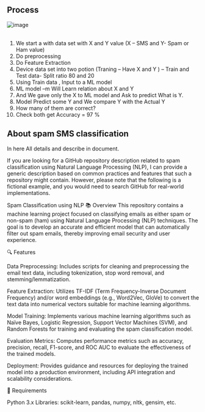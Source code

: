 ## Process

![image](https://github.com/778569/Spam-Classification-using-NLP/assets/52319671/e624305d-7f1b-4f98-883f-27c89a318447)<br>
<br>
1.	We start a with data set with X and Y value (X – SMS and Y- Spam or Ham value)
2.	Do preprocessing 
3.	Do Feature Extraction
4.	Device data set into two potion (Traning – Have X and Y ) – Train and Test data- Split ratio 80 and 20
5.	Using Train data , Input to a ML model
6.	ML model –m Will Learn relation about X and Y
7.	And We gave only the X to ML model and Ask to predict What is Y.
8.	Model Predict some Y and We compare Y with the Actual Y
9.	How many of them are correct?
10.	Check both get Accuracy  = 97 %


## About spam SMS classification

In here All details and describe in document. 


If you are looking for a GitHub repository description related to spam classification using Natural Language Processing (NLP), I can provide a generic description based on common practices and features that such a repository might contain. However, please note that the following is a fictional example, and you would need to search GitHub for real-world implementations.

Spam Classification using NLP
📚 Overview
This repository contains a machine learning project focused on classifying emails as either spam or non-spam (ham) using Natural Language Processing (NLP) techniques. The goal is to develop an accurate and efficient model that can automatically filter out spam emails, thereby improving email security and user experience.

🔍 Features

Data Preprocessing: Includes scripts for cleaning and preprocessing the email text data, including tokenization, stop word removal, and stemming/lemmatization.

Feature Extraction: Utilizes TF-IDF (Term Frequency-Inverse Document Frequency) and/or word embeddings (e.g., Word2Vec, GloVe) to convert the text data into numerical vectors suitable for machine learning algorithms.

Model Training: Implements various machine learning algorithms such as Naïve Bayes, Logistic Regression, Support Vector Machines (SVM), and Random Forests for training and evaluating the spam classification model.

Evaluation Metrics: Computes performance metrics such as accuracy, precision, recall, F1-score, and ROC AUC to evaluate the effectiveness of the trained models.

Deployment: Provides guidance and resources for deploying the trained model into a production environment, including API integration and scalability considerations.

🔧 Requirements

Python 3.x
Libraries: scikit-learn, pandas, numpy, nltk, gensim, etc.

